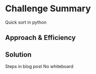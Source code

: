 # Challenge Summary
<!-- Short summary or background information -->
Quick sort in python

## Approach & Efficiency
<!-- What approach did you take? Why? What is the Big O space/time for this approach? -->


## Solution
<!-- Embedded whiteboard image -->
Steps in blog post
No whiteboard
